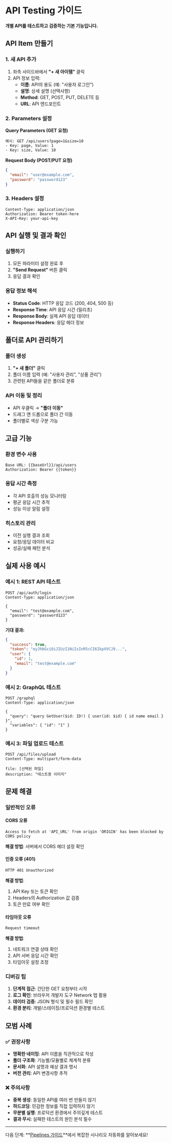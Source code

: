 # API Testing 가이드

**개별 API를 테스트하고 검증하는 기본 기능입니다.**

## API Item 만들기

### 1. 새 API 추가
1. 좌측 사이드바에서 **"+ 새 아이템"** 클릭
2. API 정보 입력:
   - **이름**: API의 용도 (예: "사용자 로그인")
   - **설명**: 상세 설명 (선택사항)
   - **Method**: GET, POST, PUT, DELETE 등
   - **URL**: API 엔드포인트

### 2. Parameters 설정

**Query Parameters (GET 요청)**
```
예시: GET /api/users?page=1&size=10
- Key: page, Value: 1
- Key: size, Value: 10
```

**Request Body (POST/PUT 요청)**
```json
{
  "email": "user@example.com", 
  "password": "password123"
}
```

### 3. Headers 설정
```
Content-Type: application/json
Authorization: Bearer token-here
X-API-Key: your-api-key
```

## API 실행 및 결과 확인

### 실행하기
1. 모든 파라미터 설정 완료 후
2. **"Send Request"** 버튼 클릭
3. 응답 결과 확인

### 응답 정보 해석
- **Status Code**: HTTP 응답 코드 (200, 404, 500 등)
- **Response Time**: API 응답 시간 (밀리초)
- **Response Body**: 실제 API 응답 데이터
- **Response Headers**: 응답 헤더 정보

## 폴더로 API 관리하기

### 폴더 생성
1. **"+ 새 폴더"** 클릭
2. 폴더 이름 입력 (예: "사용자 관리", "상품 관리")
3. 관련된 API들을 같은 폴더로 분류

### API 이동 및 정리
- API 우클릭 → **"폴더 이동"**
- 드래그 앤 드롭으로 폴더 간 이동
- 폴더별로 색상 구분 가능

## 고급 기능

### 환경 변수 사용
```
Base URL: {{baseUrl}}/api/users
Authorization: Bearer {{token}}
```

### 응답 시간 측정
- 각 API 호출의 성능 모니터링
- 평균 응답 시간 추적
- 성능 이상 알림 설정

### 히스토리 관리
- 이전 실행 결과 조회
- 요청/응답 데이터 비교
- 성공/실패 패턴 분석

## 실제 사용 예시

### 예시 1: REST API 테스트
```http
POST /api/auth/login
Content-Type: application/json

{
  "email": "test@example.com",
  "password": "password123"
}
```

**기대 결과:**
```json
{
  "success": true,
  "token": "eyJhbGciOiJIUzI1NiIsInR5cCI6IkpXVCJ9...",
  "user": {
    "id": 1,
    "email": "test@example.com"
  }
}
```

### 예시 2: GraphQL 테스트
```http
POST /graphql
Content-Type: application/json

{
  "query": "query GetUser($id: ID!) { user(id: $id) { id name email } }",
  "variables": { "id": "1" }
}
```

### 예시 3: 파일 업로드 테스트
```http
POST /api/files/upload
Content-Type: multipart/form-data

file: [선택된 파일]
description: "테스트용 이미지"
```

## 문제 해결

### 일반적인 오류

#### CORS 오류
```
Access to fetch at 'API_URL' from origin 'ORIGIN' has been blocked by CORS policy
```
**해결 방법**: 서버에서 CORS 헤더 설정 확인

#### 인증 오류 (401)
```
HTTP 401 Unauthorized
```
**해결 방법**: 
1. API Key 또는 토큰 확인
2. Headers의 Authorization 값 검증
3. 토큰 만료 여부 확인

#### 타임아웃 오류
```
Request timeout
```
**해결 방법**:
1. 네트워크 연결 상태 확인
2. API 서버 응답 시간 확인
3. 타임아웃 설정 조정

### 디버깅 팁

1. **단계적 접근**: 간단한 GET 요청부터 시작
2. **로그 확인**: 브라우저 개발자 도구 Network 탭 활용
3. **데이터 검증**: JSON 형식 및 필수 필드 확인
4. **환경 분리**: 개발/스테이징/프로덕션 환경별 테스트

## 모범 사례

### ✅ 권장사항
- **명확한 네이밍**: API 이름을 직관적으로 작성
- **폴더 구조화**: 기능별/모듈별로 체계적 분류
- **문서화**: API 설명과 예상 결과 명시
- **버전 관리**: API 변경사항 추적

### ❌ 주의사항
- **중복 생성**: 동일한 API를 여러 번 만들지 않기
- **하드코딩**: 민감한 정보를 직접 입력하지 않기
- **무분별 실행**: 프로덕션 환경에서 주의깊게 테스트
- **결과 무시**: 실패한 테스트의 원인 분석 필수

---

다음 단계: **[Pipelines 가이드](/docs/pipelines)**에서 복잡한 시나리오 자동화를 알아보세요!